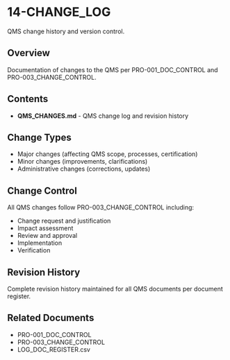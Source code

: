 # 14-CHANGE_LOG

QMS change history and version control.

## Overview

Documentation of changes to the QMS per PRO-001_DOC_CONTROL and PRO-003_CHANGE_CONTROL.

## Contents

- **QMS_CHANGES.md** - QMS change log and revision history

## Change Types

- Major changes (affecting QMS scope, processes, certification)
- Minor changes (improvements, clarifications)
- Administrative changes (corrections, updates)

## Change Control

All QMS changes follow PRO-003_CHANGE_CONTROL including:
- Change request and justification
- Impact assessment
- Review and approval
- Implementation
- Verification

## Revision History

Complete revision history maintained for all QMS documents per document register.

## Related Documents

- PRO-001_DOC_CONTROL
- PRO-003_CHANGE_CONTROL
- LOG_DOC_REGISTER.csv
